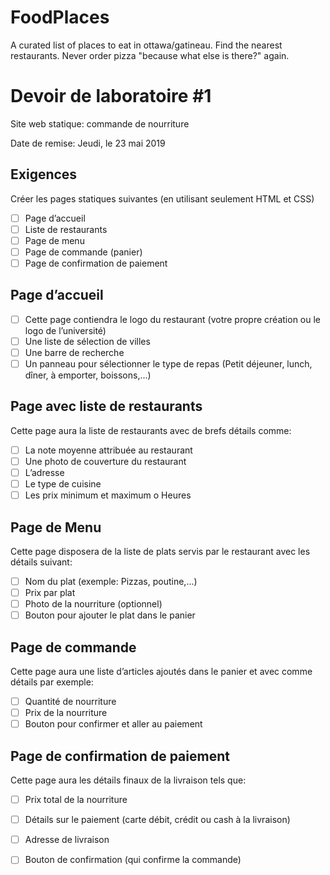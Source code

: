# FoodPlaces

A curated list of places to eat in ottawa/gatineau. Find the nearest restaurants. Never order pizza "because what else is there?" again.

# Devoir de laboratoire #1
Site web statique: commande de nourriture

Date de remise: Jeudi, le 23 mai 2019

## Exigences
Créer les pages statiques suivantes (en utilisant seulement HTML et CSS)
- [ ] Page d’accueil
- [ ] Liste de restaurants
- [ ] Page de menu
- [ ] Page de commande (panier)
- [ ] Page de confirmation de paiement

## Page d’accueil
- [ ] Cette page contiendra le logo du restaurant (votre propre création ou le logo de l’université)
- [ ] Une liste de sélection de villes
- [ ] Une barre de recherche
- [ ] Un panneau pour sélectionner le type de repas (Petit déjeuner, lunch, dîner, à emporter,
boissons,...)

## Page avec liste de restaurants
Cette page aura la liste de restaurants avec de brefs détails comme: 
- [ ] La note moyenne attribuée au restaurant
- [ ] Une photo de couverture du restaurant
- [ ] L’adresse
- [ ] Le type de cuisine
- [ ] Les prix minimum et maximum o Heures

## Page de Menu
Cette page disposera de la liste de plats servis par le restaurant avec les détails suivant: 
- [ ] Nom du plat (exemple: Pizzas, poutine,...)
- [ ] Prix par plat
- [ ] Photo de la nourriture (optionnel)
- [ ] Bouton pour ajouter le plat dans le panier

## Page de commande
Cette page aura une liste d’articles ajoutés dans le panier et avec comme détails par exemple: 
- [ ] Quantité de nourriture
- [ ] Prix de la nourriture
- [ ] Bouton pour confirmer et aller au paiement

## Page de confirmation de paiement
Cette page aura les détails finaux de la livraison tels que: 
- [ ] Prix total de la nourriture
- [ ] Détails sur le paiement (carte débit, crédit ou cash à la livraison) 
- [ ] Adresse de livraison
- [ ] Bouton de confirmation (qui confirme la commande)

